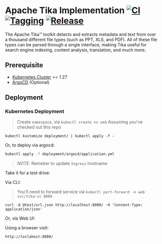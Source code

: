 # Apache Tika Implementation [![CI](https://github.com/saidsef/faas-convert-to-text/actions/workflows/docker.yml/badge.svg)](#deployment) [![Tagging](https://github.com/saidsef/faas-convert-to-text/actions/workflows/tagging.yml/badge.svg)](#deployment) [![Release](https://github.com/saidsef/faas-convert-to-text/actions/workflows/release.yml/badge.svg)](#deployment)

The Apache Tika™ toolkit detects and extracts metadata and text from over a thousand different file types (such as PPT, XLS, and PDF). All of these file types can be parsed through a single interface, making Tika useful for search engine indexing, content analysis, translation, and much more.

## Prerequisite

- [Kubernetes Cluster](https://kubernetes.io/docs/tutorials/) >= 1.27
- [ArgoCD](https://argoproj.github.io/argo-cd/) (Optional)

## Deployment

### Kubernetes Deployment

> Create `namespace`, via `kubectl create ns web`
> Assuming you've checked out this repo

```shell
kubectl kustomize deployment/ | kubectl apply -f -
```

Or, to deploy via argocd:

```bash
kubectl apply -f deployment/argocd/application.yml
```

> *NOTE:* Remeber to update `Ingress` hostname

Take it for a test drive:

Via CLI:

> You'll need to forward service via `kubectl port-forward -n web svc/tika-ui 8080`

```shell
curl -d @test/url.json http://localhost:8080/ -H 'Content-Type: application/json'
```

Or, via Web UI:

Using a browser visit:

```shell
http://loclahost:8080/
```
